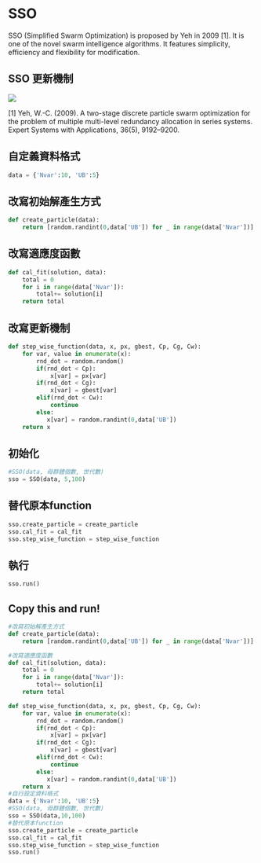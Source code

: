 # SSO
SSO (Simplified Swarm Optimization) is proposed by Yeh in 2009 [1]. It is one of the novel swarm intelligence algorithms. It features simplicity, efficiency and flexibility for modification.

## SSO 更新機制
![](https://i.imgur.com/RYayQ1m.png)

[1] Yeh, W.-C. (2009). A two-stage discrete particle swarm optimization for the problem of multiple multi-level redundancy allocation in series systems. Expert Systems with Applications, 36(5), 9192–9200. 

## 自定義資料格式
```python
data = {'Nvar':10, 'UB':5} 
```
## 改寫初始解產生方式
```python
def create_particle(data):
    return [random.randint(0,data['UB']) for _ in range(data['Nvar'])]
```
## 改寫適應度函數
```python
def cal_fit(solution, data):
    total = 0
    for i in range(data['Nvar']):    
        total+= solution[i]
    return total 
```
## 改寫更新機制
```python
def step_wise_function(data, x, px, gbest, Cp, Cg, Cw):
    for var, value in enumerate(x):
        rnd_dot = random.random()
        if(rnd_dot < Cp):
            x[var] = px[var]
        if(rnd_dot < Cg):
            x[var] = gbest[var]
        elif(rnd_dot < Cw):
            continue
        else:
           x[var] = random.randint(0,data['UB'])
    return x
```
## 初始化
```python
#SSO(data, 母群體個數, 世代數)
sso = SSO(data, 5,100)
```
## 替代原本function
```python
sso.create_particle = create_particle
sso.cal_fit = cal_fit
sso.step_wise_function = step_wise_function
```
## 執行
```python
sso.run()
```

## Copy this and run!

```python
#改寫初始解產生方式
def create_particle(data):
    return [random.randint(0,data['UB']) for _ in range(data['Nvar'])]

#改寫適應度函數
def cal_fit(solution, data):
    total = 0
    for i in range(data['Nvar']):    
        total+= solution[i]
    return total 

def step_wise_function(data, x, px, gbest, Cp, Cg, Cw):
    for var, value in enumerate(x):
        rnd_dot = random.random()
        if(rnd_dot < Cp):
            x[var] = px[var]
        if(rnd_dot < Cg):
            x[var] = gbest[var]
        elif(rnd_dot < Cw):
            continue
        else:
           x[var] = random.randint(0,data['UB'])
    return x
#自行設定資料格式
data = {'Nvar':10, 'UB':5} 
#SSO(data, 母群體個數, 世代數)
sso = SSO(data,10,100)
#替代原本function
sso.create_particle = create_particle
sso.cal_fit = cal_fit
sso.step_wise_function = step_wise_function
sso.run()

```



